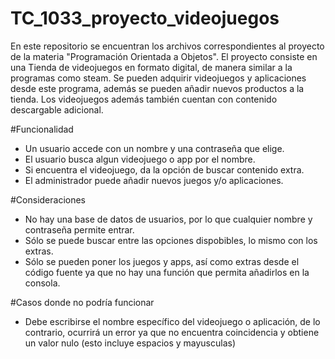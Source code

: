 # TC_1033_proyecto_videojuegos
En este repositorio se encuentran los archivos correspondientes al proyecto de la materia "Programación Orientada a Objetos".
El proyecto consiste en una Tienda de videojuegos en formato digital, de manera similar a la programas como steam. Se pueden adquirir videojuegos y aplicaciones desde este programa, además se pueden añadir nuevos productos a la tienda. Los videojuegos además también cuentan con contenido descargable adicional.

#Funcionalidad
- Un usuario accede con un nombre y una contraseña que elige.
- El usuario busca algun videojuego o app por el nombre.
- Si encuentra el videojuego, da la opción de buscar contenido extra.
- El administrador puede añadir nuevos juegos y/o aplicaciones.

#Consideraciones
- No hay una base de datos de usuarios, por lo que cualquier nombre y contraseña permite entrar.
- Sólo se puede buscar entre las opciones dispobibles, lo mismo con los extras.
- Sólo se pueden poner los juegos y apps, así como extras desde el código fuente ya que no hay una función que permita añadirlos en la consola.

#Casos donde no podría funcionar

- Debe escribirse el nombre específico del videojuego o aplicación, de lo contrario, ocurrirá un error ya que no encuentra coincidencia y obtiene un valor nulo (esto incluye espacios y mayusculas)
